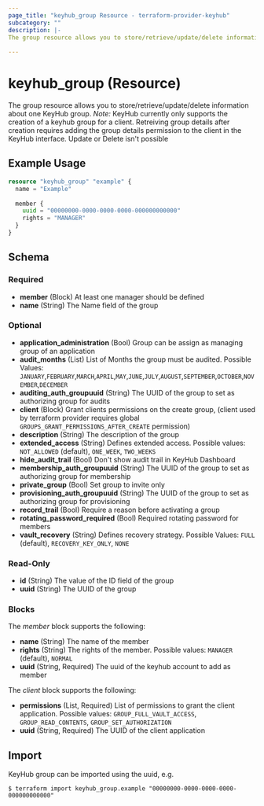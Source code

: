 ```yaml
---
page_title: "keyhub_group Resource - terraform-provider-keyhub"
subcategory: ""
description: |-
The group resource allows you to store/retrieve/update/delete information about one KeyHub group.
  
---
```


# keyhub_group (Resource)

The group resource allows you to store/retrieve/update/delete information about one KeyHub group.
*Note:* KeyHub currently only supports the creation of a keyhub group for a client.
Retreiving group details after creation requires adding the group details permission to the client in the KeyHub interface.
Update or Delete isn't possible 

## Example Usage

```terraform
resource "keyhub_group" "example" {
  name = "Example"
 
  member {
    uuid = "00000000-0000-0000-0000-000000000000"
    rights = "MANAGER"
  }
}
```

## Schema

### Required

- **member** (Block) At least one manager should be defined
- **name** (String) The Name field of the group

### Optional

- **application_administration** (Bool) Group can be assign as managing group of an application
- **audit_months** (List) List of Months the group must be audited. Possible Values: `JANUARY`,`FEBRUARY`,`MARCH`,`APRIL`,`MAY`,`JUNE`,`JULY`,`AUGUST`,`SEPTEMBER`,`OCTOBER`,`NOVEMBER`,`DECEMBER`
- **auditing_auth_groupuuid** (String) The UUID of the group to set as authorizing group for audits
- **client** (Block) Grant clients permissions on the create group, (client used by terraform provider requires global `GROUPS_GRANT_PERMISSIONS_AFTER_CREATE` permission)
- **description** (String) The description of the group
- **extended_access** (String) Defines extended access. Possible values: `NOT_ALLOWED` (default), `ONE_WEEK`, `TWO_WEEKS`
- **hide_audit_trail** (Bool) Don't show audit trail in KeyHub Dashboard
- **membership_auth_groupuuid** (String) The UUID of the group to set as authorizing group for membership
- **private_group** (Bool) Set group to invite only
- **provisioning_auth_groupuuid** (String) The UUID of the group to set as authorizing group for provisioning
- **record_trail** (Bool) Require a reason before activating a group
- **rotating_password_required** (Bool) Required rotating password for members
- **vault_recovery** (String) Defines recovery strategy. Possible Values: `FULL` (default), `RECOVERY_KEY_ONLY`, `NONE`

### Read-Only

- **id** (String) The value of the ID field of the group
- **uuid** (String) The UUID of the group

### Blocks

The *member* block supports the following:
- **name** (String) The name of the member
- **rights** (String) The rights of the member. Possible values: `MANAGER` (default), `NORMAL`
- **uuid** (String, Required) The uuid of the keyhub account to add as member

The *client* block supports the following:
- **permissions** (List, Required) List of permissions to grant the client application. Possible values: `GROUP_FULL_VAULT_ACCESS`, `GROUP_READ_CONTENTS`, `GROUP_SET_AUTHORIZATION`
- **uuid** (String, Required) The UUID of the client application


## Import

KeyHub group can be imported using the uuid, e.g.

```
$ terraform import keyhub_group.example "00000000-0000-0000-0000-000000000000"
```
